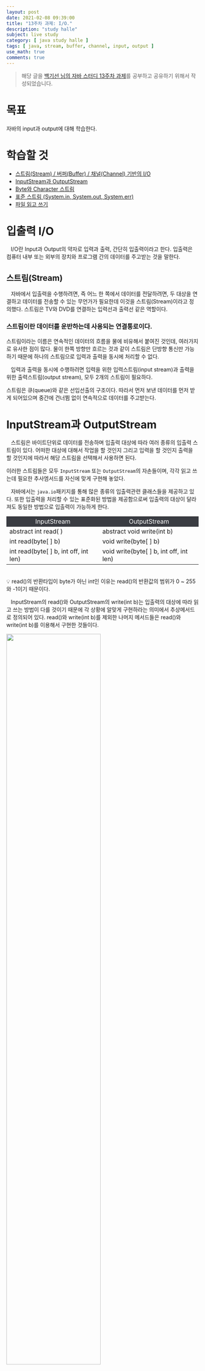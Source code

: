 ```yaml
---
layout: post
date: 2021-02-08 09:39:00
title: "13주차 과제: I/O."
description: "study halle"
subject: live study
category: [ java study halle ]
tags: [ java, stream, buffer, channel, input, output ]
use_math: true
comments: true
---
```


> 해당 글을 [백기선 님의 자바 스터디 13주차 과제](https://github.com/whiteship/live-study/issues/13)를 공부하고 공유하기 위해서 작성되었습니다.

# 목표

자바의 input과 output에 대해 학습한다.

# 학습할 것

+ [스트림(Stream) / 버퍼(Buffer) / 채널(Channel) 기반의 I/O](#입출력-io)
+ [InputStream과 OutputStream](#inputstream과-outputstream)
+ [Byte와 Character 스트림](#byte와-character-스트림)
+ [표준 스트림 (System.in, System.out, System.err)](#표준-스트림)
+ [파일 읽고 쓰기](#파일-읽고-쓰기)

# 입출력 I/O

&nbsp;&nbsp;&nbsp;I/O란 Input과 Output의 약자로 입력과 출력, 간단히 입출력이라고 한다. 입출력은 컴퓨터 내부 또는 외부의 장치와 프로그램 간의 데이터를 주고받는 것을 말한다.

## 스트림(Stream)

&nbsp;&nbsp;&nbsp;자바에서 입출력을 수행하려면, 즉 어느 한 쪽에서 데이터를 전달하려면, 두 대상을 연결하고 데이터를 전송할 수 있는 무언가가 필요한데 이것을 스트림(Stream)이라고 정의했다. 스트림은 TV와 DVD를 연결하는 입력선과 출력선 같은 역할이다.

### 스트림이란 데이터를 운반하는데 사용되는 연결통로이다.

스트림이라는 이름은 연속적인 데이터의 흐름을 물에 비유해서 붙여진 것인데, 여러가지로 유사한 점이 많다. 물이 한쪽 방향만 흐르는 것과 같이 스트림은 단방향 통신만 가능하기 때문에 하나의 스트림으로 입력과 출력을 동시에 처리할 수 없다.

&nbsp;&nbsp;&nbsp;입력과 출력을 동시에 수행하려면 입력을 위한 입력스트림(input stream)과 출력을 위한 출력스트림(output stream), 모두 2개의 스트림이 필요하다.

스트림은 큐(queue)와 같은 선입선출의 구조이다. 따라서 먼저 보낸 데이터를 먼저 받게 되어있으며 중간에 건너뜀 없이 연속적으로 데이터를 주고받는다.

# InputStream과 OutputStream

&nbsp;&nbsp;&nbsp;스트림은 바이트단위로 데이터를 전송하며 입출력 대상에 따라 여러 종류의 입출력 스트림이 있다. 어떠한 대상에 대해서 작업을 할 것인지 그리고 입력을 할 것인지 출력을 할 것인지에 따라서 해당 스트림을 선택해서 사용하면 된다.

이러한 스트림들은 모두 `InputStream` 또는 `OutputStream`의 자손들이며, 각각 읽고 쓰는데 필요한 추사엠서드를 자신에 맞게 구현해 놓았다.

&nbsp;&nbsp;&nbsp;자바에서는 `java.io`패키지를 통해 많은 종류의 입출력관련 클래스들을 제공하고 있다. 또한 입출력을 처리할 수 있는 표준화된 방법을 제공함으로써 입출력의 대상이 달라져도 동일한 방법으로 입출력이 가능하게 한다.

<table align="center">
  <tr style="text-align:center; background-color:#3a3c42; color:white">
    <td> InputStream </td>
    <td> OutputStream </td>
  </tr>
  <tr>
    <td> abstract int read( ) </td>
    <td> abstract void write(int b) </td>
  </tr>
  <tr>
    <td> int read(byte[ ] b) </td>
    <td> void write(byte[ ] b) </td>
  </tr>
  <tr>
    <td> int read(byte[ ] b, int off, int len) </td>
    <td> void write(byte[ ] b, int off, int len) </td>
  </tr>
</table>

<br/>
&#128161; read()의 반환타입이 byte가 아닌 int인 이유는 read()의 반환값의 범위가 0 ~ 255와 -1이기 때문이다.

&nbsp;&nbsp;&nbsp;InputStream의 read()와 OutputStream의 write(int b)는 입출력의 대상에 따라 읽고 쓰는 방법이 다를 것이기 때문에 각 상황에 알맞게 구현하라는 의미에서 추상메서드로 정의되어 있다. read()와 write(int b)를 제외한 나머지 메서드들은 read()와 write(int b)를 이용해서 구현한 것들이다.

<img src="/assets/img/study/week1301.png" width="70%" aling="center"><br/>

<img src="/assets/img/study/week1302.png" width="70%" aling="center"><br/>

InputStream의 실제 코드를 살펴보면 `read(byte[] b, int off, int len)`에서 read()를 호출하는 것을 볼 수 있다.

&nbsp;&nbsp;&nbsp;메서드는 선언부만 알고 있어도 호출이 가능하기 때문에, 추상메서드를 호출하는 코드를 작성할 수 있다. 결론적으로 read()는 반드시 구현되어야하는 핵심적인 메서드로, read()가 없으면 나머지 메서드들이 의미가 없다는 것이다.

## 보조 스트림

&nbsp;&nbsp;&nbsp;스트림의 기능을 보완하기 위한 보조스트림들이 제공되는데, 보조스트림은 실제 데이터를 주고받는 스트림이 아니기 때문에 데이터를 입출력할 수 있는 기능은 없다. 하지만 스트림의 기능을 향상시키거나 새로운 기능을 추가할 수 있다.

```java
FileInputStream fis = new FileInputStream("test.txt");

BufferedInputStream bis = new BufferedInputStream(fis);

bis.read();
```

위 코드는 test.txt라는 파일을 읽는 예제이다. 코드 상으로는 보조스트림인 BufferedInputStream이 입력기능을 수행하는 것처럼 보이지만, 실제 입력기능은 BufferedInputStream과 연결된 FileInputStream이 수행하고, 보조스트림인 BufferedInputStream은 버퍼만을 제공한다.

&nbsp;&nbsp;&nbsp;모든 보조스트림 역시 InputStream과 OutputStream의 자손들이므로 입출력방법이 같다.

<table align="center">
  <tr style="text-align:center; background-color:#3a3c42; color:white">
    <td> 입력 </td>
    <td> 출력 </td>
    <td> 설명 </td>
  </tr>
  <tr>
    <td> FilterInputStream </td>
    <td> FilterOutputStream </td>
    <td> 필터를 이용한 입출력 처리 </td>
  </tr>
  <tr>
    <td> BufferedInputStream </td>
    <td> BufferedOutputStream </td>
    <td> 버퍼를 이용한 입출력 성능향상 </td>
  </tr>
  <tr>
    <td> DataInputStream </td>
    <td> DataOutputStream </td>
    <td> int, float와 같은 기본형 단위(primitive type)로 데이터를 처리하는 기능 </td>
  </tr>
  <tr>
    <td> SequenceInputStream </td>
    <td> 없음 </td>
    <td> 두 개의 스트림을 하나로 연결 </td>
  </tr>
  <tr>
    <td> LineNumberInputStream </td>
    <td> 없음 </td>
    <td> 읽어 온 데이터의 라인 번호를 카운트<br/>
    (JDK 1.1부터 LineNumberReader로 대체) </td>
  </tr>
  <tr>
    <td> ObjectInputStream </td>
    <td> ObjectOutputStream </td>
    <td> 데이터를 객체단위로 읽고 쓰는데 사용.<br/>
    주로 파일을 이용하며 객체 직렬화와 관련있음 </td>
  </tr>
  <tr>
    <td> 없음 </td>
    <td> PrintStream </td>
    <td> 버퍼를 이용하며, 추가적인 print 관련 기능 (print, printf, println 메서드) </td>
  </tr>
  <tr>
    <td> PushbackInputStream </td>
    <td> 없음 </td>
    <td> 버퍼를 이용해서 읽어 온 데이터를 다시 되돌리는 기능 (unread, push back to buffer) </td>
  </tr>
</table>

# Byte와 Character 스트림

&nbsp;&nbsp;&nbsp;Byte 스트림은 입출력의 단위가 1byte이다. 자바에서는 한 문자를 의미하는 char형이 2byte이다. 따라서 바이트 스트림으로는 문자를 처리하기 어렵다. 이를 보완하기 위해서 제공되는 Character 스트림, 문자기반 스트림은 입출력의 단위가 2byte이다. 문자데이터를 입출력할 때는 바이트 스트림 대신 문자 스트림을 사용하면 된다.

## Byte 스트림

&nbsp;&nbsp;&nbsp;InputStream과 OutputStream은 모든 바이트 스트림의 조상이다. 각각 지원하는 메서드들은 공식 문서를 참고하자.

&#9654; [InputStream의 메서드](https://docs.oracle.com/javase/8/docs/api/java/io/InputStream.html)

&#9654; [OutputStream의 메서드](https://docs.oracle.com/javase/8/docs/api/java/io/OutputStream.html)

스트림의 종류에 따라 mark()와 reset()을 사용하여 이미 읽은 데이터를 되돌려서 다시 읽을 수 있다. markSupported()를 통해서 이 기능을 지원하는 스트림인지 확인할 수 있다.

flush()는 버퍼가 있는 출력스트림의 경우에만 의미가 있으며, OutputStream에 정의된 flush()는 아무런 일도 하지 앟는다.

&nbsp;&nbsp;&nbsp;프로그램이 종료될 때, 사용하고 닫지 않은 스트림을 JVM이 자동적으로 닫아 주기는 하지만, 스트림을 사용해서 모든 작업을 마치고 난 후에는 close()를 호출해서 반드시 닫아 주어야 한다. 그러나 `ByteArrayInputStream`과 같이 메모리를 사용하는 스트림과 `System.in`, `System.out`과 같은 표준 입출력 스트림은 닫아 주지 않아도 된다.

<b>&#9654; ByteArrayInputStream과 ByteArrayOutputStream</b>

&nbsp;&nbsp;&nbsp; ByteArrayInputStream과 ByteArrayOutputStream은 메모리, 즉 바이트배열에 데이터를 입출력하는데 사용되는 스트림이다. 주로 다른 곳에 입출력하기 전에 데이터를 임시로 바이트배열에 담아서 변환 등의 작업을 하는데 사용된다.

&#9654; ByteArrayIOStream 예제

```java
package me.gracenam.study.week13;

import java.io.*;
import java.util.Arrays;

public class ioExam01 {
    public static void main(String[] args) {
        byte[] inSrc = {0, 1, 2, 3, 4, 5};
        byte[] outSrc = null;

        ByteArrayInputStream input = null;
        ByteArrayOutputStream output = null;

        input = new ByteArrayInputStream(inSrc);
        output = new ByteArrayOutputStream();

        int data = 0;

        while((data = input.read()) != -1) {
            output.write(data);
        }

        outSrc = output.toByteArray();

        System.out.println("Input Source  : " + Arrays.toString(inSrc));
        System.out.println("Output Source : " + Arrays.toString(outSrc));
    }
}
```

<img src="/assets/img/study/week1303.png" width="70%" align="center"><br/>

&#9654; 배열을 사용한 예제

```java
package me.gracenam.study.week13;

import java.io.ByteArrayInputStream;
import java.io.ByteArrayOutputStream;
import java.util.Arrays;

public class ioExam02 {
    public static void main(String[] args) {
        byte[] inSrc = {0, 1, 2, 3, 4, 5, 6, 7, 8, 9};
        byte[] outSrc = null;
        byte[] tmp = new byte[10];

        ByteArrayInputStream input = null;
        ByteArrayOutputStream output = null;

        input = new ByteArrayInputStream(inSrc);
        output = new ByteArrayOutputStream();

        input.read(tmp, 0, tmp.length);
        output.write(tmp, 5, 5);

        outSrc = output.toByteArray();

        System.out.println("Input Source  : " + Arrays.toString(inSrc));
        System.out.println("tmp           : " + Arrays.toString(tmp));
        System.out.println("Output Source : " + Arrays.toString(outSrc));
    }
}
```

<img src="/assets/img/study/week1304.png" width="70%" align="center"><br/>

<b>&#9654; FileInputStream과 FileOutputStream</b>

&nbsp;&nbsp;&nbsp;FileInputStream과 FileOutputStream은 파일에 입출력을 하기 위한 스트림으로 실제로 가장 많이 사용되는 스트림 중 하나이다.

<table align="center">
  <tr style="text-align:center; background-color:#3a3c42; color:white">
    <td> 생성자 </td>
    <td> 설명 </td>
  </tr>
  <tr>
    <td> FileInputStream(String name) </td>
    <td> 지정된 파일이름(name)을 가진 실제 파일과 연결된 FileInputStream을 생성한다. </td>
  </tr>
  <tr>
    <td> FileInputStream(File file) </td>
    <td> 지정된 파일이름을 가진 실제 파일과 연결된 FileInputStream을 생성한다. 단, 파일의 이름이 String이 아닌 File 인스턴스로 지정해주어야 한다. </td>
  </tr>
  <tr>
    <td> FileInputStream(FileDescriptor fdObj) </td>
    <td> 파일 디스크립터(fdObj)로 FileInputStream을 생성한다. </td>
  </tr>
  <tr>
    <td> FileOutputStream(String name) </td>
    <td> 지정된 파일이름(name)을 가진 실제 파일과 연결된 FileOutputStream을 생성한다. </td>
  </tr>
  <tr>
    <td> FileOutputStream(String name, boolean append) </td>
    <td> 지정된 파일이름(name)을 가진 실제 파일과 연결된 FileOutputStream을 생성한다. 두 번째 인자인 append를 true로 하면, 출력 시 기존의 파일내용의 마지막을 덧붙인다. false면 기존의 파일내용을 덮어쓴다. </td>
  </tr>
  <tr>
    <td> FileOutputStream(File file) </td>
    <td> 지정된 파일이름을 가진 실제 파일과 연결된 FileOutputStream을 생성한다. 단, 파일의 이름이 String이 아닌 File 인스턴스로 지정해주어야 한다. </td>
  </tr>
  <tr>
    <td> FileOutputStream(File file, boolean append) </td>
    <td> 지정된 파일이름을 가진 실제 파일과 연결된 FileOutputStream을 생성한다. 단, 파일의 이름이 String이 아닌 File 인스턴스로 지정해주어야 한다. 두 번째 인자인 append를 true로 하면, 출력 시 기존의 파일내용의 마지막을 덧붙인다. false면 기존의 파일내용을 덮어쓴다. </td>
  </tr>
  <tr>
    <td> FileOutputStream(FileDescriptor fdObj) </td>
    <td> 파일 디스크립터(fdObj)로 FileOutputStream을 생성한다. </td>
  </tr>
</table>

&#9654; 파일 입출력 예제

```java
import java.io.FileInputStream;
import java.io.FileOutputStream;
import java.io.IOException;

public class FileCopy {
    public static void main(String[] args) {
        try {
            FileInputStream fis = new FileInputStream(args[0]);
            FileOutputStream fos = new FileOutputStream(args[1]);

            int data = 0;
            while((data = fis.read()) != -1) {
                fos.write(data);
            }

            fis.close();
            fos.close();
        } catch (IOException e) {
            e.printStackTrace();
        }
    }
}
```

<img src="/assets/img/study/week1305.png" width="70%" align="center"><br/>

예제에서는 FileInputStream과 FileOutputStream, 즉 바이트 스트림을 사용했지만 이처럼 텍스트파일을 다루는 경우에는 문자 스트림인 FileReader와 FileWriter를 사용하는 것이 좋다.

## Character 스트림

&nbsp;&nbsp;&nbsp;문자데이터를 다루는데 사용된다는 점을 제외하고 바이트 스트림과 사용방법은 거의 동일하다.

바이트 스트림에서는 InputStream / OutputStream이 조상이라면 문자 스트림에서는 Reader와 Writer가 그와 같은 역할을 한다.

&#9654; [Reader의 메서드](https://docs.oracle.com/javase/8/docs/api/java/io/Reader.html)

&#9654; [Writer의 메서드](https://docs.oracle.com/javase/8/docs/api/java/io/Writer.html)

&#128161;문자기반 스트림이라는 것이 단순히 2 byte로 스트림을 처리하는 것만을 의미하지 않는다. 문자 데이터를 다루는데 필요한 또 하나의 정보는 인코딩(encoding)이다.   
<b>문자 스트림은 여러 종류의 인코딩과 자바에서 사용하는 유니코드(UTF-16)간의 변환을 자동적으로 처리해준다.</b>

<b>&#9654; FileReader와 FileWriter</b>

FileInputStream과 FileOutputStream과 마찬가지로 파일로부터 텍스트를 읽고, 파일에 쓰는데 사용된다. 사용방법은 동일하다.

&#9654; FileReader/Writer 예제

```java
import java.io.FileInputStream;
import java.io.FileReader;
import java.io.IOException;

public class FileReaderEx01 {
    public static void main(String[] args) {
        try {
            String fileName = "test.txt";
            FileInputStream fis = new FileInputStream(fileName);
            FileReader fr = new FileReader(fileName);

            int data = 0;
            while((data = fis.read()) != -1) {
                System.out.print((char)data);
            }
            System.out.println();
            fis.close();

            while((data = fr.read()) != -1)
                System.out.print((char)data);
            System.out.println();
            fr.close();
        } catch (IOException e) {
            e.printStackTrace();
        }
    }
}
```

<img src="/assets/img/study/week1306.png" width="70%" align="center"><br/>

결과를 보면 알 수 있듯이 FileInputStream은 한글이 깨져서 출력되었다.

<b>&#9654;PipedReader와 PipedWriter</b>

&nbsp;&nbsp;&nbsp;PipedReader / PipedWriter는 쓰레드 간에 데이터를 주고받을 때 사용된다. 다른 스틺과 달리 입력과 출력 스트림을 하나의 스트림으로 연결해서 데이터를 주고받는다는 특징이 있다.

&#9654; PipedReader/Writer 예제

```java
package me.gracenam.study.week13;

import java.io.IOException;
import java.io.PipedReader;
import java.io.PipedWriter;
import java.io.StringWriter;

class InputThread extends Thread {
    PipedReader input = new PipedReader();
    StringWriter sw = new StringWriter();

    InputThread(String name) {
        super(name);
    }

    public void run() {
        try {
            int data = 0;

            while((data = input.read()) != -1) {
                sw.write(data);
            }
            System.out.println(getName() + " received : " + sw.toString());
        } catch (IOException e) {}
    }

    public PipedReader getInput() {
        return input;
    }

    public void connect(PipedWriter output) {
        try {
            input.connect(output);
        } catch (IOException e) {

        }
    }
}

class OutputThread extends Thread {
    PipedWriter output = new PipedWriter();

    OutputThread(String name) {
        super(name);
    }

    public void run() {
        try {
            String msg = "This is a msg";
            System.out.println(getName() + " sent : " + msg);
            output.write(msg);
            output.close();
        } catch (IOException e) {}
    }

    public PipedWriter getOutput() {
        return output;
    }

    public void connect(PipedReader input) {
        try {
            output.connect(input);
        } catch (IOException e) {}
    }
}

public class PipedEx {
    public static void main(String[] args) {
        InputThread inThread = new InputThread("InputThread");
        OutputThread outThread = new OutputThread("OutputThread");

        inThread.connect(outThread.getOutput());

        inThread.start();
        outThread.start();
    }
}
```

<img src="/assets/img/study/week1307.png" width="70%" align="center"><br/>

## 문자 보조스트림

<b>&#9654; BufferedReader와 BufferedWriter</b>

&nbsp;&nbsp;&nbsp;버퍼를 이용해서 입출력의 효율을 높일 수 있도록 해주는 역할을 한다. BufferedReader는 readLine()을 사용하면 데이터를 라인단위로 읽을 수 있고, BufferedWriter는 줄바꿈을 해주는 newLine()이라는 메서드를 가지고 있다.

<b>&#9654; InputStreamReader와 OutputStreamWriter</b>

&nbsp;&nbsp;&nbsp;이름에서 알 수 있듯이 바이트 스트림을 문자 스트림으로 연결시켜주는 역할을 한다. 그리고 바이트 스트림의 데이터를 지정된 인코딩의 문자데이터로 변환하는 작업을 수행한다. 이 둘은 각각 Reader/Writer의 자손이다.

&#9654; InputStreamReader의 생성자와 메서드

<table align="center">
  <tr style="text-align:center; background-color:#3a3c42; color:white">
    <td> 생성자 / 메서드 </td>
    <td> 설명 </td>
  </tr>
  <tr>
    <td> InputStreamReader(InputStream in) </td>
    <td> OS에서 사용하는 기본 인코딩의 문자로 변환하는 InputStreamReader를 생성한다. </td>
  </tr>
  <tr>
    <td> InputStreamReader(InputStream in, String encoding) </td>
    <td> 지정된 인코딩을 사용하는 InputStreamReader를 생성한다. </td>
  </tr>
  <tr>
    <td> String getEncoding() </td>
    <td> InputStreamReader의 인코딩을 알려 준다. </td>
  </tr>
</table>

&#9654; OutputStreamWriter의 생성자와 메서드

<table align="center">
  <tr style="text-align:center; background-color:#3a3c42; color:white">
    <td> 생성자 / 메서드 </td>
    <td> 설명 </td>
  </tr>
  <tr>
    <td> OutputStreamWriter(OutputStream out) </td>
    <td> OS에서 사용하는 기본 인코딩의 문자로 변환하는 OutputStreamWriter를 생성한다. </td>
  </tr>
  <tr>
    <td> OutputStreamWriter(OutputStream out, String encoding) </td>
    <td> 지정된 인코딩을 사용하는 OutputStreamWriter를 생성한다. </td>
  </tr>
  <tr>
    <td> String getEncoding() </td>
    <td> OutputStreamWriter의 인코딩을 알려 준다. </td>
  </tr>
</table>

# 표준 스트림

## 표준 입출력 - System.in, System.out, System.err

&nbsp;&nbsp;&nbsp;표준 입출력은 콘솔(console)을 통한 데이터 입력과 콘솔로의 데이터 출력을 의미한다. 자바에서는 표준 입출력(standard I/O)을 위해 3가지 입출력 스트림(System.in, System.out, Ststem.err)를 제공하는데, 이들은 자바 어플리케이션의 실행과 동시에 사용할 수 있게 자동적으로 생성된다. 지금까지 System.out을 스트림의 생성없이 사용할 수 있었던 것이 바로 이러한 이유 때문이다.

<img src="/assets/img/study/week1308.png" width="70%" align="center"><br/>

System클래스의 소스를 보면 알 수 있듯이 in, out, err는 System클래스에 선언된 클래스변수(static변수)이다.

## File

&nbsp;&nbsp;&nbsp;자바에서는 File클래스를 통해서 파일과 디렉토리를 다룰 수 있도록 하고 있다. 그래서 File인스턴스는 파일 일 수도 있고 디렉토리일 수도 있다.

&#9654; File의 생성자와 경로와 관련된 메서드

<table align="center">
  <tr style="text-align:center; background-color:#3a3c42; color:white">
    <td> 생성자 / 메서드 </td>
    <td> 설명 </td>
  </tr>
  <tr>
    <td> File(String fileName) </td>
    <td> 주어진 문자열(fileName)을 이름으로 가지는 파일을 위한 File인스턴스를 생성한다. 파일 뿐만 아니라 디렉토리도 같은 방법으로 다룬다.<br/>
    fileName은 주로 경로(path)를 포함해서 지정해주지만, 파일 이름만 사용해도 되는데 이 경우 프로그램이 실행되는 위치가 경로(path)로 간주된다. </td>
  </tr>
  <tr>
    <td> File(String pathName, String fileName)<br/>
    File(File pathName, String fileName) </td>
    <td> 파일의 경로와 이름을 따로 구분해서 지정할 수 있도록 한 생성자이다. 두 번째 것은 경로를 문자열이 아닌 File인스턴스인 경우를 위해서 제공된 것이다. </td>
  </tr>
  <tr>
    <td> File(URI uri) </td>
    <td> 지정된 uri로 파일을 생성한다. </td>
  </tr>
  <tr>
    <td> String getName() </td>
    <td> 파일이름을 String으로 반환한다. </td>
  </tr>
  <tr>
    <td> String getPath() </td>
    <td> 파일의 경로(path)를 String으로 반환한다. </td>
  </tr>
  <tr>
    <td> String getAbsolutePath()<br/>
    File getAbsolutePath() </td>
    <td> 파일의 절대경로를 String으로 반환한다.<br/>
    파일의 절대경로를 File로 반환한다. </td>
  </tr>
  <tr>
    <td> String getParent()<br/>
    File getParent() </td>
    <td> 파일의 조상 디렉토리를 String으로 반환한다.<br/>
    파일의 조상 디렉토리를 File로 반환한다. </td>
  </tr>
  <tr>
    <td> String getCanonicalPath()<br/>
    File getCanonicalPath() </td>
    <td> 파일의 정규경로를 String으로 반환한다.<br/>
    파일의 정규경로를 File로 반환한다. </td>
  </tr>
</table>

&#9654; 경로와 관련된 File의 멤버변수

<table align="center">
  <tr style="text-align:center; background-color:#3a3c42; color:white">
    <td> 멤버변수 </td>
    <td> 설명 </td>
  </tr>
  <tr>
    <td> static String pathSeparator </td>
    <td> OS에서 사용하는 경로(path) 구분자. 윈도우 ";", 유닉스 ":" </td>
  </tr>
  <tr>
    <td> static char pathSeparatorChar </td>
    <td> OS에서 사용하는 경로(path) 구분자. 윈도우 ";", 유닉스 ":" </td>
  </tr>
  <tr>
    <td> static String separator </td>
    <td> OS에서 사용되는 이름 구분자. "\", 유닉스 "/" </td>
  </tr>
  <tr>
    <td> static char separatorChar </td>
    <td> OS에서 사용되는 이름 구분자. "\", 유닉스 "/" </td>
  </tr>
</table>

---

# NIO

## NIO(New Input/Output)

NIO는 기존 I/O에 대한 속도 단점을 개선하기 위해 자바4부터 추가된 패키지로, 의미 그대로 새로운 입출력이라는 의미를 가진다. 현재는 자바 7버전에서 한번 더 버전업하여 NIO.2 API와 함께 제공되고 있는 패키지다. (NIO.2 API는 자바 IO와 자바 NIO 사이의 일관성 없는 클래스 설계를 바로 잡고, 비동기 채널등의 네트워크 지원을 대폭 강화하였다.)

<table align="center">
  <tr style="text-align:center; background-color:#3a3c42; color:white">
    <td> NIO 패키지 </td>
    <td> 내용 </td>
  </tr>
  <tr>
    <td> java.nio </td>
    <td> 다양한 버퍼 클래스 </td>
  </tr>
  <tr>
    <td> java.nio.channels </td>
    <td> 파일 채널, TCP 채널, UDP 채널 등의 클래스 </td>
  </tr>
  <tr>
    <td> java.nio.channels.spi </td>
    <td> java.nio.channels 패키지를 위한 서비스 제공자 클래스 </td>
  </tr>
  <tr>
    <td> java.nio.charset </td>
    <td> 문자셋, 인코더, 디코더 API </td>
  </tr>
  <tr>
    <td> java.nio.charset.spi </td>
    <td> java.nio.charset 패키지를 위한 서비스 제공자 클래스 </td>
  </tr>
  <tr>
    <td> java.nio.file </td>
    <td> 파일 및 파일 시스템에 접근하기 위한 클래스 </td>
  </tr>
  <tr>
    <td> java.nio.file.attribute </td>
    <td> 파일 및 파일 시스템의 속성에 접근하기 위한 클래스 </td>
  </tr>
  <tr>
    <td> java.nio.file.spi </td>
    <td> java.nio.file 패키지를 위한 서비스 제공자 클래스 </td>
  </tr>
</table>

## 기존 IO는 왜 느린가?

&nbsp;&nbsp;&nbsp;자바에서 I/O를 처리하는 구조는 크게 유저영역과 커널영역, 2가지 영역으로 나눌 수 있다.

유저 영역은 실행 중인 프로그램이 존재하는 제한된 영역(하드웨어에 직접 접근 불가)이고 커널 영역은 하드웨어에 직접 접근이 가능하고 다른 프로세스를 제어할 수 있는 영역이다.

※ 자바 I/O 프로세스

1. 프로세스가 커널에 파일 읽기 명령을 내린다.
2. 커널은 시스템 콜[read()]을 사용해 디스크 컨트롤러가 물리적 디스크로부터 읽어온 파일 데이터를 커널 영역안의 버퍼에 쓴다.  
    + DMA(Direct Memory Access) : CPU의 도움없이 물리적 디스크에서 커널영역의 버퍼로 데이터를 읽어오는 것  
3. 모든 파일 데이터가 버퍼에 복사되면 다시 프로세스 안의 버퍼로 복사한다.
4. 프로세스 안의 버퍼의 내용으로 프로그래밍한다.

​이러한 I/O 프로세스에서 첫번째 문제는 3)의 과정이 너무나 비효율적이라는 것이다. 왜냐하면 커널안의 버퍼 데이터를 프로세스 안으로 다시 복사하기 때문이다. 그렇다면 만약 3)의 과정을 없애고 커널영역에 바로 접근할 수 있다면 어떻게 될까?  만약 이게 가능하다면  우리는 버퍼를 복사하는 CPU를 낭비하지도 , GC관리를 따로 하지 않아도 I/O를 사용할 수 있게 됩니다.

이런 첫 번째 문제도 심각하지만 두번째 문제 역시 심각하다. 두 번째 문제는 I/O프로세스를 거치는 동안 작업을 요청한 쓰레드가 블록킹된다는 것이다.​

이 두 가지 외에도 많은 문제가 존재하겠지만, NIO는 위와 같은 문제를 버퍼/채널 등을 통해 해결했다.

## IO와 NIO의 차이점

IO와 NIO는 데이터를 입출력한다는 목적은 동일하지만, 방식에서 큰 차이가 나타난다.

<table align="center">
  <tr style="text-align:center; background-color:#3a3c42; color:white">
    <td> 구분 </td>
    <td> IO </td>
    <td> NIO </td>
  </tr>
  <tr>
    <td> 입출력 방식 </td>
    <td> 스트림 방식 </td>
    <td> 채널 방식 </td>
  </tr>
  <tr>
    <td> 버퍼 방식 </td>
    <td> 넌버퍼(non-buffer) </td>
    <td> 버퍼(buffer) </td>
  </tr>
  <tr>
    <td> 비동기 방식 </td>
    <td> 지원 안 함 </td>
    <td> 지원 </td>
  </tr>
  <tr>
    <td> 블로킹 / 넌블로킹 방식 </td>
    <td> 블로킹 방식만 지원 (동기) </td>
    <td> 블로킹 / 넌블로킹 모두 지원 (동기 / 비동기) </td>
  </tr>
</table>

## 스트림과 채널 (Stream vs Channel)

### IO는 스트림(Stream) 기반이다.

스트림은 입력 스트림과 출력 스트림으로 구분되어 있기 때문에 데이터를 읽기 위해서는 입력 스트림을 생성해야 하고, 데이터를 출력하기 위해서는 출력 스트림을 생성해야 한다.

### NIO는 채널(Channel) 기반이다.

채널은 스트림과 달리 양방향으로 입력과 출력이 가능하다.

그렇기 때문에 입력과 출력을 위한 별도의 채널을 만들 필요가 없다.

## 넌버퍼와 버퍼 (non-buffer vs buffer)

IO에서는 출력 스트림이 1바이트를 쓰면 입력 스트림이 1바이트를 읽는다.

이러한 시스템은 대체로 느리다.

이것보다는 `버퍼(Buffer : 메모리 저장소)`를 사용해서 복수 개의 바이트를 한꺼번에 입력받고 출력하는 것이 성능에 이점을 가지게 된다.

그래서 IO는 버퍼를 제공해주는 보조 스트림인 BufferedInputStream, BufferedOutputStream을 연결해 사용하기도 한다.

NIO는 기본적으로 버퍼를 사용해서 입출력을 하기 때문에 IO보다 높은 성능을 가진다.

### IO는 스트림에서 읽은 데이터를 즉시 처리한다.

- 스트림으로부터 입력된 전체 데이터를 별도로 저장하지 않으면, 입력된 데이터의 위치를 이동해 가면서 자유롭게 이용할 수 없다.

### NIO는 읽은 데이터를 무조건 버퍼에 저장한다.

- 버퍼 내에서 데이터의 위치 이동을 해가면서 필요한 부분만 읽고 쓸 수 있다.

## 블로킹과 넌블로킹 (Blocking vs non-blocking)

### IO는 블로킹(Blocking) 된다.

입력 스트림의 read() 메소드를 호출하면 데이터가 입력되기 전까지 Thread는 블로킹(대기상태)가 된다.

마찬가지로 출력 스트림의 write() 메소드를 호출하면 데이터가 출력되기 전까지 Thread는 블로킹된다.

IO Thread가 블로킹되면 다른 일을 할 수 없고 블로킹을 빠져나오기 위해 인터럽트(interrupt)도 할 수 없다.

→ 블로킹을 빠져나오는 유일한 방법은 스트림을 닫는것이다.

### NIO는 블로킹과 넌블로킹(non-blocking) 특징을 모두 가진다.

IO블로킹과 NIO 블로킹과의 차이점은 NIO 블로킹은 Thread를 인터럽트(interrupt) 함으로써 빠져나올 수 있다.

블로킹의 반대개념이 넌블로킹인데, 입출력 작업 시 Thread가 블로킹되지 않는 것을 말한다.

NIO의 넌블로킹은 입출력 작업 준비가 완료된 채널만 선택해서 작업 Thread가 처리하기 때문에 작업 Thread가 블로킹되지 않는다.

→ 작업준비가 완료되었다는 뜻은 지금 바로 읽고 쓸수 있는 상태를 말한다.

NIO 넌블로킹의 핵심 객체는 멀티플렉서(multiplexor)인 셀릭터(Selector) 이다.

셀렉터는 복수 개의 채널 중에서 준비 완료된 채널을 선택하는 방법을 제공해준다.

# 버퍼(Buffer)

&nbsp;&nbsp;&nbsp;위에서 주구장창 나온 버퍼는 뭘까? <b>버퍼는 읽고 쓰기가 가능한 메모리 배열</b>이다.

## Buffer 종류

Buffer는 저장되는 데이터 타입에 따라 분류될 수 있고, 어떤 메모리를 사용하느냐에 따라 종류가 구분될 수 있다.

- 다이렉트(Direct)
- 넌다이렉트(NonDirect)

## 데이터 타입에 따른 버퍼

저장되는 데이터 타입에 따라서 별도의 클래스로 제공된다. 이 버퍼 클래스들은 Buffer 추상 클래스를 모두 상속하고 있다.

&#9654; [버퍼 클래스](https://docs.oracle.com/javase/8/docs/api/java/nio/package-summary.html)

### 넌다이렉트와 다이렉트 버퍼

버퍼가 사용하는 메모리 위치에 따라서 넌다이렉트(non-direct) 버퍼와 다이렉트(direct) 버퍼로 분류된다.

넌다이렉트 버퍼는 <b>`JVM이 관리하는 힙 메모리 공간`</b>을 이용하는 버퍼이고, 다이렉트 버퍼는 <b>`운영체제가 관리하는 메모리 공간`</b>을 이용하는 버퍼이다.

넌다이렉트 버퍼는 JVM 힙 메모리를 사용하므로 <b>생성 시간이 빠르지만</b>, 다이렉트 버퍼는 운영체제의 메모리를 할당받기 위해 운영체제의 네이티브(native) C함수를 호출해야 하고 여러가지 잡다한 처리를 해야하므로 상대적으로 생성이 느리다. 그렇기 때문에 다이렉트 버퍼는 <b>자주 생성하기보단 한 번 생성해놓고 재사용</b>하는 것이 유리하다.

또한 넌다이렉트 버퍼는 JVM의 제한된 힙 메모리를 사용하므로 <b>버퍼의 크기를 크게 잡을 수 없고</b>, 다이렉트 버퍼는 운영체제가 관리하는 메모리를 사용하므로 <b>운영체제가 허용하는 범위 내에서 대용량 버퍼를 생성시킬 수 있다</b>.

---
**Reference**
+ [자바의 정석 3/e](http://www.kyobobook.co.kr/product/detailViewKor.laf?mallGb=KOR&ejkGb=KOR&barcode=9788994492032)
+ [Java in a Nutshell](https://www.amazon.com/Java-Nutshell-Desktop-Quick-Reference/dp/1492037257/ref=sr_1_1?dchild=1&keywords=Java+in+a+Nutshell&qid=1605393888&s=books&sr=1-1)
+ [오라클 공식 가이드](https://docs.oracle.com/javase/tutorial/java/TOC.html)
